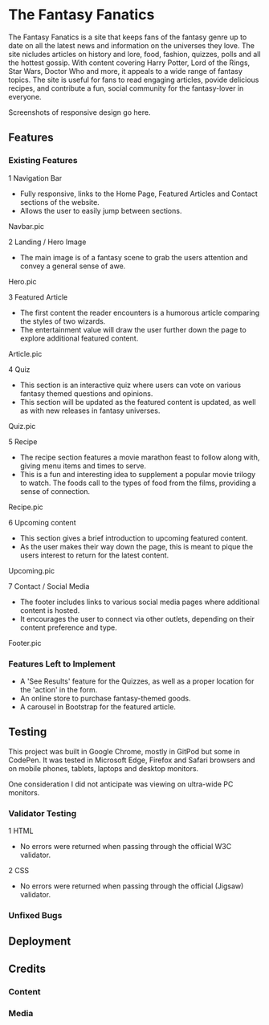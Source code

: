 # The Fantasy Fanatics
The Fantasy Fanatics is a site that keeps fans of the fantasy genre up to date on all the latest news and information on the universes they love. The site nicludes articles on history and lore, food, fashion, quizzes, polls and all the hottest gossip. With content covering Harry Potter, Lord of the Rings, Star Wars, Doctor Who and more, it appeals to a wide range of fantasy topics. The site is useful for fans to read engaging articles, povide delicious recipes, and contribute a fun, social community for the fantasy-lover in everyone. 

Screenshots of responsive design go here.

## Features
### Existing Features
1 Navigation Bar 
- Fully responsive, links to the Home Page, Featured Articles and Contact sections of the website. 
- Allows the user to easily jump between sections.

Navbar.pic

2 Landing / Hero Image
- The main image is of a fantasy scene to grab the users attention and convey a general sense of awe. 

Hero.pic

3 Featured Article
- The first content the reader encounters is a humorous article comparing the styles of two wizards. 
- The entertainment value will draw the user further down the page to explore additional featured content. 

Article.pic

4 Quiz
- This section is an interactive quiz where users can vote on various fantasy themed questions and opinions. 
- This section will be updated as the featured content is updated, as well as with new releases in fantasy universes.

Quiz.pic

5 Recipe
- The recipe section features a movie marathon feast to follow along with, giving menu items and times to serve. 
- This is a fun and interesting idea to supplement a popular movie trilogy to watch. The foods call to the types of food from the films, providing a sense of connection.

Recipe.pic

6 Upcoming content
- This section gives a brief introduction to upcoming featured content. 
- As the user makes their way down the page, this is meant to pique the users interest to return for the latest content.

Upcoming.pic

7 Contact / Social Media
- The footer includes links to various social media pages where additional content is hosted. 
- It encourages the user to connect via other outlets, depending on their content preference and type.

Footer.pic

### Features Left to Implement
- A 'See Results' feature for the Quizzes, as well as a proper location for the 'action' in the form.
- An online store to purchase fantasy-themed goods.
- A carousel in Bootstrap for the featured article. 

## Testing
This project was built in Google Chrome, mostly in GitPod but some in CodePen. It was tested in Microsoft Edge, Firefox and Safari browsers and on mobile phones, tablets, laptops and desktop monitors. 

One consideration I did not anticipate was viewing on ultra-wide PC monitors. 

### Validator Testing
1 HTML
- No errors were returned when passing through the official W3C validator.

2 CSS
- No errors were returned when passing through the official (Jigsaw) validator.

### Unfixed Bugs

## Deployment

## Credits
### Content
### Media